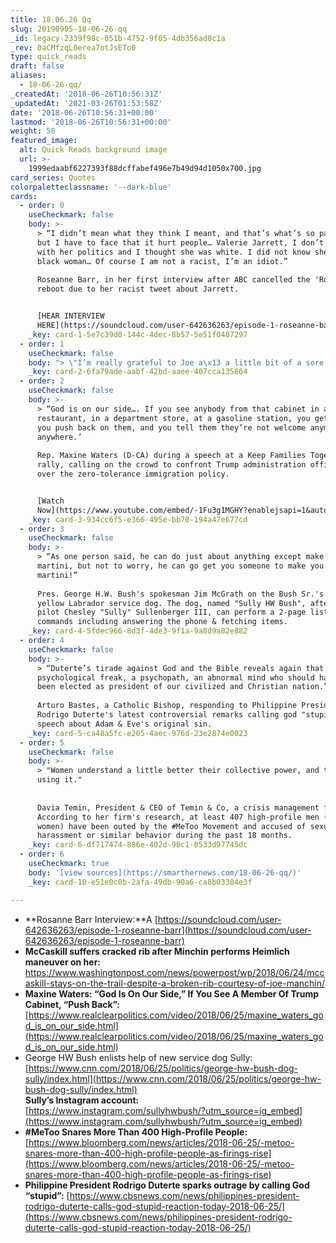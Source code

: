 ```yaml
---
title: 18.06.26 Qq
slug: 20190905-18-06-26-qq
_id: legacy-2339f98c-051b-4752-9f05-4db356ad0c1a
_rev: 0aCMfzqL0erea7otJsETo0
type: quick_reads
draft: false
aliases:
  - 18-06-26-qq/
_createdAt: '2018-06-26T10:56:31Z'
_updatedAt: '2021-03-26T01:53:58Z'
date: '2018-06-26T10:56:31+00:00'
lastmod: '2018-06-26T10:56:31+00:00'
weight: 50
featured_image:
  alt: Quick Reads background image
  url: >-
    1999edaabf6227393f88dcffabef496e7b49d94d1050x700.jpg
card_series: Quotes
colorpaletteclassname: '--dark-blue'
cards:
  - order: 0
    useCheckmark: false
    body: >-
      > “I didn’t mean what they think I meant, and that’s what’s so painful,
      but I have to face that it hurt people… Valerie Jarrett, I don’t agree
      with her politics and I thought she was white. I did not know she was a
      black woman… Of course I am not a racist, I’m an idiot.”  
        
      Roseanne Barr, in her first interview after ABC cancelled the 'Roseanne'
      reboot due to her racist tweet about Jarrett.


      [HEAR INTERVIEW
      HERE](https://soundcloud.com/user-642636263/episode-1-roseanne-barr)
    _key: card-1-5e7c39d0-144c-4dec-8b57-5e51f0487297
  - order: 1
    useCheckmark: false
    body: "> \"I’m really grateful to Joe a\x13 a little bit of a sore rib for a couple of weeks is no big deal.”  \n  \nSenator Claire McCaskill (D-MO) joked she was avoiding hugs after fellow Senator Joe Manchin (D-WV) broke a rib while saving her with the Heimlich maneuver while she was choking. Manchin & McCaskill are seen as 2 of the most vulnerable Sen Dems up for reelection this year, after Pres. Trump won both states by a landslide."
    _key: card-2-6fa79ade-aabf-42bd-aaee-407cca135864
  - order: 2
    useCheckmark: false
    body: >-
      > “God is on our side…. If you see anybody from that cabinet in a
      restaurant, in a department store, at a gasoline station, you get out …
      you push back on them, and you tell them they’re not welcome anymore,
      anywhere.’  
        
      Rep. Maxine Waters (D-CA) during a speech at a Keep Families Together
      rally, calling on the crowd to confront Trump administration officials
      over the zero-tolerance immigration policy.


      [Watch
      Now](https://www.youtube.com/embed/-1Fu3g1MGHY?enablejsapi=1&autoplay=1&rel=0)
    _key: card-3-934cc6f5-e366-495e-bb70-194a47e677cd
  - order: 3
    useCheckmark: false
    body: >-
      > “As one person said, he can do just about anything except make you a
      martini, but not to worry, he can go get you someone to make you a
      martini!”  
        
      Pres. George H.W. Bush's spokesman Jim McGrath on the Bush Sr.'s new
      yellow Labrador service dog. The dog, named "Sully HW Bush", after hero
      pilot Chesley "Sully" Sullenberger III, can perform a 2-page list of
      commands including answering the phone & fetching items.
    _key: card-4-5fdec966-8d3f-4de3-9f1a-9a8d9a82e882
  - order: 4
    useCheckmark: false
    body: >-
      > “Duterte’s tirade against God and the Bible reveals again that he is a
      psychological freak, a psychopath, an abnormal mind who should have not
      been elected as president of our civilized and Christian nation.”  
        
      Arturo Bastes, a Catholic Bishop, responding to Philippine President
      Rodrigo Duterte's latest controversial remarks calling god "stupid" in a
      speech about Adam & Eve's original sin.
    _key: card-5-ca48a5fc-e205-4aec-976d-23e2874e0023
  - order: 5
    useCheckmark: false
    body: >-
      > "Women understand a little better their collective power, and they’re
      using it."  
        
        
      Davia Temin, President & CEO of Temin & Co, a crisis management firm.
      According to her firm's research, at least 407 high-profile men (& 7
      women) have been outed by the #MeToo Movement and accused of sexual
      harassment or similar behavior during the past 18 months.
    _key: card-6-df717474-886e-402d-90c1-8533d97745dc
  - order: 6
    useCheckmark: true
    body: '[view sources](https://smarthernews.com/18-06-26-qq/)'
    _key: card-10-e51e0c0b-2afa-49db-90a6-ca8b03384e3f

---
```

* **Rosanne Barr Interview:**A [https://soundcloud.com/user-642636263/episode-1-roseanne-barr](https://soundcloud.com/user-642636263/episode-1-roseanne-barr)
* **McCaskill suffers cracked rib after Minchin performs Heimlich maneuver on her:**  
https://www.washingtonpost.com/news/powerpost/wp/2018/06/24/mccaskill-stays-on-the-trail-despite-a-broken-rib-courtesy-of-joe-manchin/
* **Maxine Waters: “God Is On Our Side,” If You See A Member Of Trump Cabinet, “Push Back”:** [https://www.realclearpolitics.com/video/2018/06/25/maxine_waters_god_is_on_our_side.html](https://www.realclearpolitics.com/video/2018/06/25/maxine_waters_god_is_on_our_side.html)
* George HW Bush enlists help of new service dog Sully:  
[https://www.cnn.com/2018/06/25/politics/george-hw-bush-dog-sully/index.html](https://www.cnn.com/2018/06/25/politics/george-hw-bush-dog-sully/index.html)  
**Sully’s Instagram account:**  
[https://www.instagram.com/sullyhwbush/?utm_source=ig_embed](https://www.instagram.com/sullyhwbush/?utm_source=ig_embed)
* **#MeToo Snares More Than 400 High-Profile People:** [https://www.bloomberg.com/news/articles/2018-06-25/-metoo-snares-more-than-400-high-profile-people-as-firings-rise](https://www.bloomberg.com/news/articles/2018-06-25/-metoo-snares-more-than-400-high-profile-people-as-firings-rise)
* **Philippine President Rodrigo Duterte sparks outrage by calling God “stupid”:** [https://www.cbsnews.com/news/philippines-president-rodrigo-duterte-calls-god-stupid-reaction-today-2018-06-25/](https://www.cbsnews.com/news/philippines-president-rodrigo-duterte-calls-god-stupid-reaction-today-2018-06-25/)